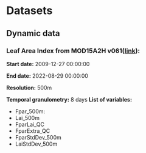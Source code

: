 # Datasets 

## Dynamic data
### Leaf Area Index from MOD15A2H v061([link](https://lpdaac.usgs.gov/products/mod15a2hv061/)):

**Start date:**  2009-12-27 00:00:00

**End date:**  2022-08-29 00:00:00

**Resolution:** 500m

**Temporal granulometry:** 8 days
**List of variables:** 
- Fpar_500m: 
- Lai_500m
- FparLai_QC
- FparExtra_QC
- FparStdDev_500m
- LaiStdDev_500m


